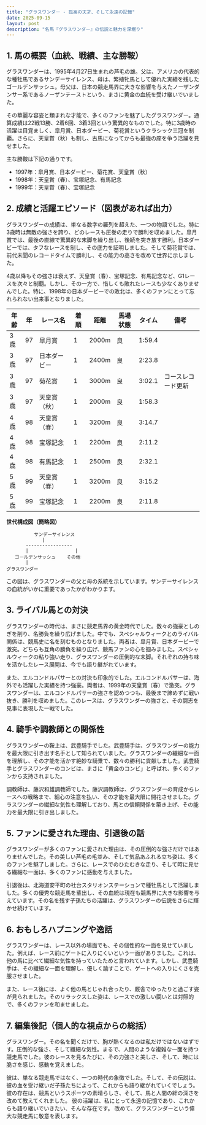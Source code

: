 ```yaml
---
title: "グラスワンダー - 孤高の天才、そして永遠の記憶"
date: 2025-09-15
layout: post
description: "名馬『グラスワンダー』の伝説と魅力を深堀り"
---
```


## 1. 馬の概要（血統、戦績、主な勝鞍）

グラスワンダーは、1995年4月27日生まれの芦毛の雄。父は、アメリカの代表的な種牡馬であるサンデーサイレンス、母は、繁殖牝馬として優れた実績を残したゴールデンサッシュ。母父は、日本の競走馬界に大きな影響を与えたノーザンダンサー系であるノーザンテーストという、まさに黄金の血統を受け継いでいました。

その華麗な容姿と類まれな才能で、多くのファンを魅了したグラスワンダー。通算成績は22戦13勝、2着6回、3着3回という驚異的なものでした。特に3歳時の活躍は目覚ましく、皐月賞、日本ダービー、菊花賞というクラシック三冠を制覇。さらに、天皇賞（秋）も制し、古馬になってからも最強の座を争う活躍を見せました。

主な勝鞍は下記の通りです。

* 1997年：皐月賞、日本ダービー、菊花賞、天皇賞（秋）
* 1998年：天皇賞（春）、宝塚記念、有馬記念
* 1999年：天皇賞（春）、宝塚記念


## 2. 成績と活躍エピソード（図表があれば出力）

グラスワンダーの成績は、単なる数字の羅列を超えた、一つの物語でした。特に3歳時は無敵の強さを誇り、どのレースも圧巻の走りで勝利を収めました。皐月賞では、最後の直線で驚異的な末脚を繰り出し、後続を突き放す勝利。日本ダービーでは、タフなレースを制し、その底力を証明しました。そして菊花賞では、前代未聞のレコードタイムで勝利し、その能力の高さを改めて世界に示しました。

4歳以降もその強さは衰えず、天皇賞（春）、宝塚記念、有馬記念など、G1レースを次々と制覇。しかし、その一方で、惜しくも敗れたレースも少なくありませんでした。特に、1998年の日本ダービーでの敗北は、多くのファンにとって忘れられない出来事となりました。


| 年齢 | 年 | レース名             | 着順 | 距離 | 馬場状態 | タイム           | 備考                               |
|-----|---|----------------------|-----|-----|---------|-----------------|------------------------------------|
| 3歳 | 97 | 皐月賞               | 1   | 2000m| 良      | 1:59.4          |                                    |
| 3歳 | 97 | 日本ダービー           | 1   | 2400m| 良      | 2:23.8          |                                    |
| 3歳 | 97 | 菊花賞               | 1   | 3000m| 良      | 3:02.1          | コースレコード更新                  |
| 3歳 | 97 | 天皇賞（秋）           | 1   | 2000m| 良      | 1:58.3          |                                    |
| 4歳 | 98 | 天皇賞（春）           | 1   | 3200m| 良      | 3:14.7          |                                    |
| 4歳 | 98 | 宝塚記念             | 1   | 2200m| 良      | 2:11.2          |                                    |
| 4歳 | 98 | 有馬記念             | 1   | 2500m| 良      | 2:32.1          |                                    |
| 5歳 | 99 | 天皇賞（春）           | 1   | 3200m| 良      | 3:15.2          |                                    |
| 5歳 | 99 | 宝塚記念             | 1   | 2200m| 良      | 2:11.8          |                                    |


**世代構成図（簡略図）**

```
          サンデーサイレンス
             |
       -----------------
       |                 |
   ゴールデンサッシュ    その他
       |
グラスワンダー
```

この図は、グラスワンダーの父と母の系統を示しています。サンデーサイレンスの血統がいかに重要であったかがわかります。


## 3. ライバル馬との対決

グラスワンダーの時代は、まさに競走馬界の黄金時代でした。数々の強豪としのぎを削り、名勝負を繰り広げました。中でも、スペシャルウィークとのライバル関係は、競馬史に名を刻むものとなりました。両者は、皐月賞、日本ダービーで激突。どちらも互角の勝負を繰り広げ、競馬ファンの心を掴みました。スペシャルウィークの粘り強い走り、グラスワンダーの圧倒的な末脚。それぞれの持ち味を活かしたレース展開は、今でも語り継がれています。

また、エルコンドルパサーとの対決も印象的でした。エルコンドルパサーは、海外でも活躍した実績を持つ強豪。両者は、1999年の天皇賞（春）で激突。グラスワンダーは、エルコンドルパサーの強さを認めつつも、最後まで諦めずに戦い抜き、勝利を収めました。このレースは、グラスワンダーの強さと、その闘志を見事に表現した一戦でした。


## 4. 騎手や調教師との関係性

グラスワンダーの鞍上は、武豊騎手でした。武豊騎手は、グラスワンダーの能力を最大限に引き出す名手として知られていました。グラスワンダーの繊細な一面を理解し、その才能を活かす絶妙な騎乗で、数々の勝利に貢献しました。武豊騎手とグラスワンダーのコンビは、まさに「黄金のコンビ」と呼ばれ、多くのファンから支持されました。

調教師は、藤沢和雄調教師でした。藤沢調教師は、グラスワンダーの育成からレースへの戦略まで、細心の注意を払い、その才能を最大限に開花させました。グラスワンダーの繊細な気性も理解しており、馬との信頼関係を築き上げ、その能力を最大限に引き出しました。


## 5. ファンに愛された理由、引退後の話

グラスワンダーが多くのファンに愛された理由は、その圧倒的な強さだけではありませんでした。その美しい芦毛の毛並み、そして気品あふれる立ち姿は、多くのファンを魅了しました。さらに、レースでのひたむきな走り、そして時に見せる繊細な一面は、多くのファンに感動を与えました。

引退後は、北海道安平町の社台スタリオンステーションで種牡馬として活躍しました。多くの優秀な競走馬を輩出し、その血統は現在も競馬界に大きな影響を与えています。その名を残す子孫たちの活躍は、グラスワンダーの伝説をさらに輝かせ続けています。


## 6. おもしろハプニングや逸話

グラスワンダーは、レース以外の場面でも、その個性的な一面を見せていました。例えば、レース前にゲートに入りにくいという一面がありました。これは、他の馬に比べて繊細な気性を持っていたためと言われています。しかし、武豊騎手は、その繊細な一面を理解し、優しく諭すことで、ゲートへの入りにくさを克服させました。

また、レース後には、よく他の馬とじゃれ合ったり、厩舎でゆったりと過ごす姿が見られました。そのリラックスした姿は、レースでの激しい闘いとは対照的で、多くのファンを和ませました。


## 7. 編集後記（個人的な視点からの総括）

グラスワンダー。その名を聞くだけで、胸が熱くなるのは私だけではないはずです。圧倒的な強さ、そして繊細な気性。まるで、人間のような複雑な一面を持つ競走馬でした。彼のレースを見るたびに、その力強さと美しさ、そして、時には脆さを感じ、感動を覚えました。

彼は、単なる競走馬ではなく、一つの時代の象徴でした。そして、その伝説は、彼の血を受け継いだ子孫たちによって、これからも語り継がれていくでしょう。彼の存在は、競馬というスポーツの素晴らしさ、そして、馬と人間の絆の深さを改めて教えてくれました。  彼の活躍は、私にとって永遠の記憶であり、これからも語り継いでいきたい、そんな存在です。  改めて、グラスワンダーという偉大な競走馬に敬意を表します。
